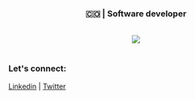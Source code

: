 <h3 align="center">🇨🇴 | Software developer</h3>

<br>

<div align="center">
  <img src="https://streak-stats.demolab.com?user=yerovyespitia&theme=radical" />
</div>

<br>

<h3 align="left">Let's connect:</h3>

<p align="left">
  <a href="https://linkedin.com/in/yerovyespitia" target="blank">Linkedin</a>
  <span> | </span>
  <a href="https://twitter.com/yerovyespitia" target="blank">Twitter</a>
</p>
